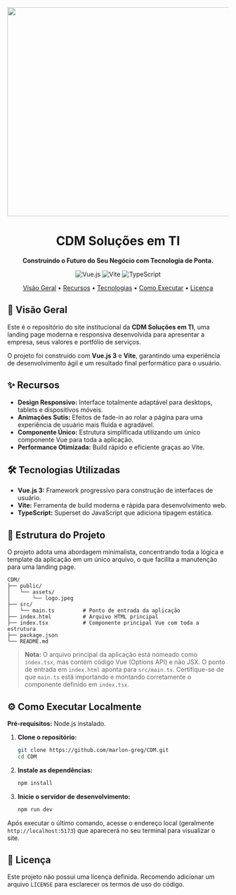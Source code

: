 <div align="center">
  <img width="1200" height="475" alt="Banner da CDM Soluções em TI" src="https://github.com/user-attachments/assets/0aa67016-6eaf-458a-adb2-6e31a0763ed6" />
  <h1>CDM Soluções em TI</h1>
  <p><strong>Construindo o Futuro do Seu Negócio com Tecnologia de Ponta.</strong></p>

  <p>
    <img alt="Vue.js" src="https://img.shields.io/badge/Vue.js-35495E?style=for-the-badge&logo=vue.js&logoColor=4FC08D" />
    <img alt="Vite" src="https://img.shields.io/badge/Vite-646CFF?style=for-the-badge&logo=vite&logoColor=white" />
    <img alt="TypeScript" src="https://img.shields.io/badge/TypeScript-007ACC?style=for-the-badge&logo=typescript&logoColor=white" />
  </p>

  <p>
    <a href="#-visão-geral">Visão Geral</a> •
    <a href="#-recursos">Recursos</a> •
    <a href="#-tecnologias-utilizadas">Tecnologias</a> •
    <a href="#-como-executar-localmente">Como Executar</a> •
    <a href="#-licença">Licença</a>
  </p>
</div>
 
## 🚀 Visão Geral
 
Este é o repositório do site institucional da **CDM Soluções em TI**, uma landing page moderna e responsiva desenvolvida para apresentar a empresa, seus valores e portfólio de serviços.
 
O projeto foi construído com **Vue.js 3** e **Vite**, garantindo uma experiência de desenvolvimento ágil e um resultado final performático para o usuário.
 
<!--
## 🌐 Deploy

Acesse a versão ao vivo do projeto em: **[seusite.com.br](https://seusite.com.br)**
-->

## ✨ Recursos

- **Design Responsivo:** Interface totalmente adaptável para desktops, tablets e dispositivos móveis.
- **Animações Sutis:** Efeitos de fade-in ao rolar a página para uma experiência de usuário mais fluida e agradável.
- **Componente Único:** Estrutura simplificada utilizando um único componente Vue para toda a aplicação.
- **Performance Otimizada:** Build rápido e eficiente graças ao Vite.

## 🛠️ Tecnologias Utilizadas

- **Vue.js 3:** Framework progressivo para construção de interfaces de usuário.
- **Vite:** Ferramenta de build moderna e rápida para desenvolvimento web.
- **TypeScript:** Superset do JavaScript que adiciona tipagem estática.

## 📁 Estrutura do Projeto

O projeto adota uma abordagem minimalista, concentrando toda a lógica e template da aplicação em um único arquivo, o que facilita a manutenção para uma landing page.

```
CDM/
├── public/
│   └── assets/
│       └── logo.jpeg
├── src/
│   └── main.ts         # Ponto de entrada da aplicação
├── index.html          # Arquivo HTML principal
├── index.tsx           # Componente principal Vue com toda a estrutura
├── package.json
└── README.md
```

> **Nota:** O arquivo principal da aplicação está nomeado como `index.tsx`, mas contém código Vue (Options API) e não JSX. O ponto de entrada em `index.html` aponta para `src/main.ts`. Certifique-se de que `main.ts` está importando e montando corretamente o componente definido em `index.tsx`.

## ⚙️ Como Executar Localmente

**Pré-requisitos:** Node.js instalado.

1. **Clone o repositório:**

   ```bash
   git clone https://github.com/marlon-greg/CDM.git
   cd CDM
   ```

2. **Instale as dependências:**
   ```bash
   npm install
   ```
3. **Inicie o servidor de desenvolvimento:**
   ```bash
   npm run dev
   ```

Após executar o último comando, acesse o endereço local (geralmente `http://localhost:5173`) que aparecerá no seu terminal para visualizar o site.

## 📄 Licença

Este projeto não possui uma licença definida. Recomendo adicionar um arquivo `LICENSE` para esclarecer os termos de uso do código.
